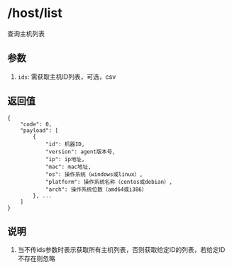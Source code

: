 # /host/list

查询主机列表

## 参数

1. `ids`: 需获取主机ID列表，可选，csv

## 返回值

    {
        "code": 0,
        "payload": [
            {
                "id": 机器ID,
                "version": agent版本号,
                "ip": ip地址,
                "mac": mac地址,
                "os": 操作系统（windows或linux）,
                "platform": 操作系统名称（centos或debian）,
                "arch": 操作系统位数（amd64或i386）
            }, ...
        ]
    }

## 说明

1. 当不传ids参数时表示获取所有主机列表，否则获取给定ID的列表，若给定ID不存在则忽略